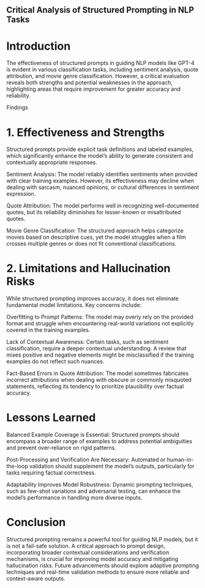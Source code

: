 ## Critical Analysis of Structured Prompting in NLP Tasks

# Introduction

The effectiveness of structured prompts in guiding NLP models like GPT-4 is evident in various classification tasks, including sentiment analysis, quote attribution, and movie genre classification. However, a critical evaluation reveals both strengths and potential weaknesses in the approach, highlighting areas that require improvement for greater accuracy and reliability.

Findings

# 1. Effectiveness and Strengths

Structured prompts provide explicit task definitions and labeled examples, which significantly enhance the model’s ability to generate consistent and contextually appropriate responses.

Sentiment Analysis: The model reliably identifies sentiments when provided with clear training examples. However, its effectiveness may decline when dealing with sarcasm, nuanced opinions, or cultural differences in sentiment expression.

Quote Attribution: The model performs well in recognizing well-documented quotes, but its reliability diminishes for lesser-known or misattributed quotes.

Movie Genre Classification: The structured approach helps categorize movies based on descriptive cues, yet the model struggles when a film crosses multiple genres or does not fit conventional classifications.

# 2. Limitations and Hallucination Risks

While structured prompting improves accuracy, it does not eliminate fundamental model limitations. Key concerns include:

Overfitting to Prompt Patterns: The model may overly rely on the provided format and struggle when encountering real-world variations not explicitly covered in the training examples.

Lack of Contextual Awareness: Certain tasks, such as sentiment classification, require a deeper contextual understanding. A review that mixes positive and negative elements might be misclassified if the training examples do not reflect such nuances.

Fact-Based Errors in Quote Attribution: The model sometimes fabricates incorrect attributions when dealing with obscure or commonly misquoted statements, reflecting its tendency to prioritize plausibility over factual accuracy.

# Lessons Learned

Balanced Example Coverage is Essential: Structured prompts should encompass a broader range of examples to address potential ambiguities and prevent over-reliance on rigid patterns.

Post-Processing and Verification Are Necessary: Automated or human-in-the-loop validation should supplement the model’s outputs, particularly for tasks requiring factual correctness.

Adaptability Improves Model Robustness: Dynamic prompting techniques, such as few-shot variations and adversarial testing, can enhance the model’s performance in handling more diverse inputs.

# Conclusion

Structured prompting remains a powerful tool for guiding NLP models, but it is not a fail-safe solution. A critical approach to prompt design, incorporating broader contextual considerations and verification mechanisms, is crucial for improving model accuracy and mitigating hallucination risks. Future advancements should explore adaptive prompting techniques and real-time validation methods to ensure more reliable and context-aware outputs.

